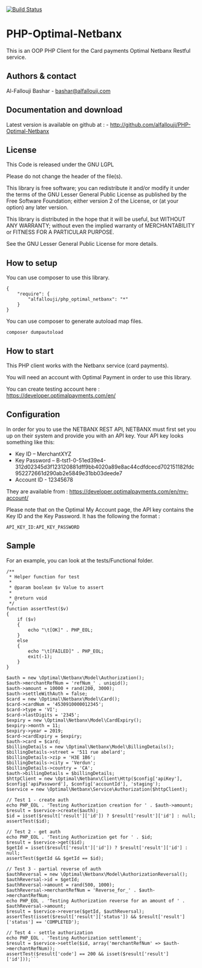 
[![Build Status](https://travis-ci.org/alfallouji/PHP-Optimal-Netbanx.svg?branch=master)](https://travis-ci.org/alfallouji/PHP-Optimal-Netbanx)

# PHP-Optimal-Netbanx

This is an OOP PHP Client for the Card payments Optimal Netbanx Restful service.


## Authors & contact


Al-Fallouji Bashar 
    - bashar@alfallouji.com

    
## Documentation and download


Latest version is available on github at :
    - http://github.com/alfallouji/PHP-Optimal-Netbanx


## License


This Code is released under the GNU LGPL

Please do not change the header of the file(s).

This library is free software; you can redistribute it and/or modify it 
under the terms of the GNU Lesser General Public License as published 
by the Free Software Foundation; either version 2 of the License, or 
(at your option) any later version.

This library is distributed in the hope that it will be useful, but 
WITHOUT ANY WARRANTY; without even the implied warranty of MERCHANTABILITY 
or FITNESS FOR A PARTICULAR PURPOSE.

See the GNU Lesser General Public License for more details.


## How to setup


You can use composer to use this library.

```
{
    "require": {
		"alfallouji/php_optimal_netbanx": "*"
    }
}
```

You can use composer to generate autoload map files.

``` composer dumpautoload ```


## How to start


This PHP client works with the Netbanx service (card payments). 

You will need an account with Optimal Payment in order to use this library.

You can create testing account here : https://developer.optimalpayments.com/en/


## Configuration


In order for you to use the NETBANX REST API, NETBANX must first set you up on their system and provide you with an API key. Your API key looks something like this:

 * Key ID – MerchantXYZ
 * Key Password – B-tst1-0-51ed39e4-312d02345d3f123120881dff9bb4020a89e8ac44cdfdcecd702151182fdc952272661d290ab2e5849e31bb03deede7
 * Account ID - 12345678

They are available from : https://developer.optimalpayments.com/en/my-account/

Please note that on the Optimal My Account page, the API key contains the Key ID and the Key Password. It has the following the format : 

 ``` API_KEY_ID:API_KEY_PASSWORD ```


## Sample


For an example, you can look at the tests/Functional folder.

```
/**
 * Helper function for test
 * 
 * @param boolean $v Value to assert
 *
 * @return void
 */
function assertTest($v) 
{
    if ($v)
    {
        echo "\t[OK]" . PHP_EOL;
    }
    else
    {
        echo "\t[FAILED]" . PHP_EOL;
        exit(-1);
    }
}

$auth = new \Optimal\Netbanx\Model\Authorization();
$auth->merchantRefNum = 'refNum_' . uniqid();
$auth->amount = 10000 + rand(200, 3000);
$auth->settleWithAuth = false;
$card = new \Optimal\Netbanx\Model\Card();
$card->cardNum = '4530910000012345';
$card->type = 'VI';
$card->lastDigits = '2345';
$expiry = new \Optimal\Netbanx\Model\CardExpiry();
$expiry->month = 11;
$expiry->year = 2019;
$card->cardExpiry = $expiry;
$auth->card = $card;
$billingDetails = new \Optimal\Netbanx\Model\BillingDetails();
$billingDetails->street = '511 rue abelard';
$billingDetails->zip = 'H3E 1B6';
$billingDetails->city = 'Verdun';
$billingDetails->country = 'CA';
$auth->billingDetails = $billingDetails;
$httpClient = new \Optimal\Netbanx\Client\Http($config['apiKey'], $config['apiPassword'], $config['accountId'], 'staging');
$service = new \Optimal\Netbanx\Service\Authorization($httpClient);

// Test 1 - create auth
echo PHP_EOL . 'Testing Authorization creation for ' . $auth->amount;
$result = $service->create($auth);
$id = isset($result['result']['id']) ? $result['result']['id'] : null;
assertTest($id);

// Test 2 - get auth
echo PHP_EOL . 'Testing Authorization get for ' . $id;
$result = $service->get($id);
$getId = isset($result['result']['id']) ? $result['result']['id'] : null;
assertTest($getId && $getId == $id);

// Test 3 - partial reverse of auth
$authReversal = new \Optimal\Netbanx\Model\AuthorizationReversal();
$authReversal->id = $getId;
$authReversal->amount = rand(500, 1000);
$authReversal->merchantRefNum = 'Reverse_for_' . $auth->merchantRefNum;
echo PHP_EOL . 'Testing Authorization reverse for an amount of ' . $authReversal->amount;
$result = $service->reverse($getId, $authReversal);
assertTest(isset($result['result']['status']) && $result['result']['status'] == 'COMPLETED');

// Test 4 - settle authorization
echo PHP_EOL . 'Testing Authorization settlement';
$result = $service->settle($id, array('merchantRefNum' => $auth->merchantRefNum));
assertTest($result['code'] == 200 && isset($result['result']['id']));```
